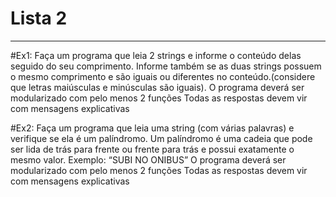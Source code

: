 # Lista 2

---
#Ex1:
Faça um programa que leia 2 strings e informe o conteúdo delas seguido do seu comprimento.
Informe também se as duas strings possuem o mesmo comprimento e são iguais ou diferentes
no conteúdo.(considere que letras maiúsculas e minúsculas são iguais).
O programa deverá ser modularizado com pelo menos 2 funções
Todas as respostas devem vir com mensagens explicativas

#Ex2:
Faça um programa que leia uma string (com várias palavras) e verifique se ela é um
palíndromo. Um palíndromo é uma cadeia que pode ser lida de trás para frente ou frente para
trás e possui exatamente o mesmo valor. Exemplo: “SUBI NO ONIBUS”
O programa deverá ser modularizado com pelo menos 2 funções
Todas as respostas devem vir com mensagens explicativas

